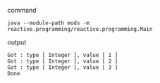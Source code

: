 command
```shell
java --module-path mods -m reactive.programming/reactive.programming.Main
```
output
```shell
Got : type [ Integer ], value [ 1 ]
Got : type [ Integer ], value [ 2 ]
Got : type [ Integer ], value [ 3 ]
Done
```